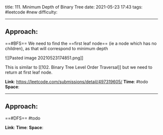 title: 111. Minimum Depth of Binary Tree
date: 2021-05-23 17:43
tags: #leetcode #new
difficulty:

---
## Approach:
==#BFS==
We need to find the ==first leaf node== (ie a node which has no children), as that will correspond to minimum depth

![[Pasted image 20210523174851.png]]

This is similar to [[102. Binary Tree Level Order Traversal]] but we need to return at first leaf node.

**Link**: https://leetcode.com/submissions/detail/497319605/
**Time**: #todo 
**Space**:

---
## Approach:
==#DFS== #todo 

**Link**: 
**Time**:
**Space**: